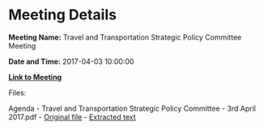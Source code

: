 # Meeting Details

**Meeting Name:** Travel and Transportation Strategic Policy Committee Meeting

**Date and Time:** 2017-04-03 10:00:00

**[Link to Meeting](https://www.limerick.ie/council/whats-on/travel-and-transportation-strategic-policy-committee-meeting)**

Files: 

Agenda - Travel and Transportation Strategic Policy Committee - 3rd April 2017.pdf - [Original file](https://beta.limerick.ie/sites/default/files/media/documents/2017-04/agenda_-_travel_and_transportation_strategic_policy_committee_-_3rd_april_2017.pdf) - [Extracted text](./Agenda%20-%20Travel%20and%20Transportation%20Strategic%20Policy%20Committee%20-%203rd%20April%202017.md)

